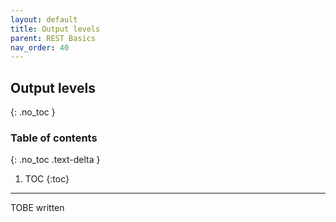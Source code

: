 ```yaml
---
layout: default
title: Output levels
parent: REST Basics
nav_order: 40
---
```


## Output levels
{: .no_toc }

### Table of contents
{: .no_toc .text-delta }

1. TOC
{:toc}

---

TOBE written
